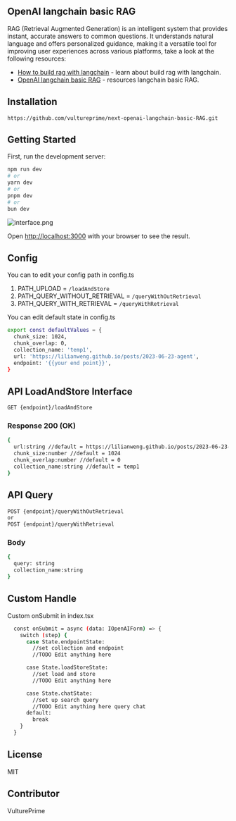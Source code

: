 ## OpenAI langchain basic RAG

RAG (Retrieval Augmented Generation) is an intelligent system that provides instant, accurate answers to common questions. It understands natural language and offers personalized guidance, making it a versatile tool for improving user experiences across various platforms, take a look at the following resources:

- [How to build rag with langchain](https://www.vultureprime.com/blogs/rag-internal-knowledge) - learn about build rag with langchain.
- [OpenAI langchain basic RAG](https://github.com/vultureprime/deploy-ai-model/tree/main/paperspace-example/openai-langchain-basic-RAG) - resources langchain basic RAG.

## Installation

```
https://github.com/vultureprime/next-openai-langchain-basic-RAG.git
```

## Getting Started

First, run the development server:

```bash
npm run dev
# or
yarn dev
# or
pnpm dev
# or
bun dev
```

![interface.png](https://github.com/vultureprime/ai-web-interface/blob/main/next-openai-langchain-basic-RAG/image/interface.png)

Open [http://localhost:3000](http://localhost:3000) with your browser to see the result.

## Config

You can to edit your config path in config.ts

1. PATH_UPLOAD = `/loadAndStore`
2. PATH_QUERY_WITHOUT_RETRIEVAL = `/queryWithOutRetrieval`
3. PATH_QUERY_WITH_RETRIEVAL = `/queryWithRetrieval`

You can edit default state in config.ts

```bash
export const defaultValues = {
  chunk_size: 1024,
  chunk_overlap: 0,
  collection_name: 'temp1',
  url: 'https://lilianweng.github.io/posts/2023-06-23-agent',
  endpoint: '{{your end point}}',
}
```

## API LoadAndStore Interface

```bash
GET {endpoint}/loadAndStore
```

### Response 200 (OK)

```bash
{
  url:string //default = https://lilianweng.github.io/posts/2023-06-23-agent
  chunk_size:number //default = 1024
  chunk_overlap:number //default = 0
  collection_name:string //default = temp1
}
```

## API Query

```bash
POST {endpoint}/queryWithOutRetrieval
or
POST {endpoint}/queryWithRetrieval
```

### Body

```bash
{
  query: string
  collection_name:string
}
```

## Custom Handle

Custom onSubmit in index.tsx

```bash
  const onSubmit = async (data: IOpenAIForm) => {
    switch (step) {
      case State.endpointState:
        //set collection and endpoint
        //TODO Edit anything here

      case State.loadStoreState:
        //set load and store
        //TODO Edit anything here

      case State.chatState:
        //set up search query
        //TODO Edit anything here query chat
      default:
        break
    }
  }
```

## License

MIT

## Contributor

VulturePrime
